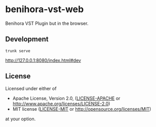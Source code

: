 # benihora-vst-web

Benihora VST Plugin but in the browser.

## Development

```
trunk serve
```

http://127.0.0.1:8080/index.html#dev

## License

Licensed under either of

 * Apache License, Version 2.0, ([LICENSE-APACHE](LICENSE-APACHE) or http://www.apache.org/licenses/LICENSE-2.0)
 * MIT license ([LICENSE-MIT](LICENSE-MIT) or http://opensource.org/licenses/MIT)

at your option.
